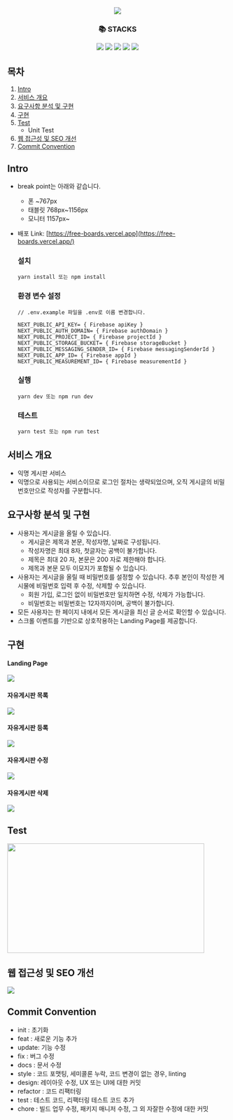 <div align=center>
<img src="https://capsule-render.vercel.app/api?type=waving&color=auto&height=250&section=header&text=📦Free-Boards📦&fontSize=45" />
  </br>
  <h3>📚 STACKS</h3>
  <img src="https://img.shields.io/badge/Firebase-FFCA28?style=for-the-badge&logo=Firebase&logoColor=white">
  <img src="https://img.shields.io/badge/Next.js-000000?style=for-the-badge&logo=NestJS&logoColor=white">
  <img src="https://img.shields.io/badge/TypeScript-3178C6?style=for-the-badge&logo=TypeScript&logoColor=white">
  <img src="https://img.shields.io/badge/Jest-C21325?style=for-the-badge&logo=Jest&logoColor=white">
  <img src="https://img.shields.io/badge/Emotion-C43BAD?style=for-the-badge&logo=">
</div>

## 목차

1. [Intro](#intro)
2. [서비스 개요](#서비스-개요)
3. [요구사항 분석 및 구현](#요구사항-분석-및-구현)
4. [구현](#구현)
5. [Test](#test)
   - Unit Test
6. [웹 접근성 및 SEO 개선](#웹-접근성-및-SEO-개선)
7. [Commit Convention](#commit-convention)

## Intro

- break point는 아래와 같습니다.
  - 폰 ~767px
  - 태블릿 768px~1156px
  - 모니터 1157px~
- 배포 Link: [https://free-boards.vercel.app](https://free-boards.vercel.app/)

  ### 설치

  ```
  yarn install 또는 npm install
  ```

  ### 환경 변수 설정

  ```
  // .env.example 파일을 .env로 이름 변경합니다.

  NEXT_PUBLIC_API_KEY= { Firebase apiKey }
  NEXT_PUBLIC_AUTH_DOMAIN= { Firebase authDomain }
  NEXT_PUBLIC_PROJECT_ID= { Firebase projectId }
  NEXT_PUBLIC_STORAGE_BUCKET= { Firebase storageBucket }
  NEXT_PUBLIC_MESSAGING_SENDER_ID= { Firebase messagingSenderId }
  NEXT_PUBLIC_APP_ID= { Firebase appId }
  NEXT_PUBLIC_MEASUREMENT_ID= { Firebase measurementId }
  ```

  ### 실행

  ```
  yarn dev 또는 npm run dev
  ```

  ### 테스트

  ```
  yarn test 또는 npm run test
  ```

## 서비스 개요

- 익명 게시판 서비스
- 익명으로 사용되는 서비스이므로 로그인 절차는 생략되었으며, 오직 게시글의 비밀번호만으로 작성자를 구분합니다.

## 요구사항 분석 및 구현

- 사용자는 게시글을 올릴 수 있습니다.
  - 게시글은 제목과 본문, 작성자명, 날짜로 구성됩니다.
  - 작성자명은 최대 8자, 첫글자는 공백이 불가합니다.
  - 제목은 최대 20 자, 본문은 200 자로 제한해야 합니다.
  - 제목과 본문 모두 이모지가 포함될 수 있습니다.
- 사용자는 게시글을 올릴 때 비밀번호를 설정할 수 있습니다. 추후 본인이 작성한 게시물에 비밀번호 입력 후 수정, 삭제할 수 있습니다.
  - 회원 가입, 로그인 없이 비밀번호만 일치하면 수정, 삭제가 가능합니다.
  - 비밀번호는 비밀번호는 12자까지이며, 공백이 불가합니다.
- 모든 사용자는 한 페이지 내에서 모든 게시글을 최신 글 순서로 확인할 수 있습니다.
- 스크롤 이벤트를 기반으로 상호작용하는 Landing Page를 제공합니다.

## 구현

#### Landing Page

<img src="https://user-images.githubusercontent.com/92367032/229455706-6d3427b7-0f91-4ef9-b48a-304bd1c9acc7.gif" />

#### 자유게시판 목록

<img src="https://user-images.githubusercontent.com/92367032/229455527-41e686b2-12dc-487f-b2da-43e243efc7eb.gif"/>

#### 자유게시판 등록

<img src="https://user-images.githubusercontent.com/92367032/229938027-00fa465d-bb3b-4254-bb7b-bee9ee19b5cc.gif"/>

#### 자유게시판 수정

<img src="https://user-images.githubusercontent.com/92367032/229938024-221baebc-589c-48c5-a5c5-fc27fef93284.gif"/>

#### 자유게시판 삭제

<img src="https://user-images.githubusercontent.com/92367032/229938018-e51662b3-71de-4d3a-86f9-4c93b640e381.gif"/>

## Test

<img src="https://user-images.githubusercontent.com/92367032/229501012-a1fc45b1-5abb-418f-a87b-a976120a092f.png" width=450 height=250px/>

## 웹 접근성 및 SEO 개선

<img src="https://user-images.githubusercontent.com/92367032/229948220-541384c2-11c4-4817-9672-6d8ad0873f38.png" />

## Commit Convention

- init : 초기화
- feat : 새로운 기능 추가
- update: 기능 수정
- fix : 버그 수정
- docs : 문서 수정
- style : 코드 포맷팅, 세미콜론 누락, 코드 변경이 없는 경우, linting
- design: 레이아웃 수정, UX 또는 UI에 대한 커밋
- refactor : 코드 리팩터링
- test : 테스트 코드, 리팩터링 테스트 코드 추가
- chore : 빌드 업무 수정, 패키지 매니저 수정, 그 외 자잘한 수정에 대한 커밋
